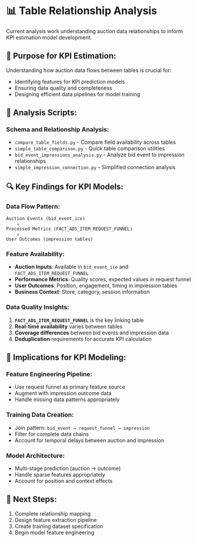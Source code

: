 # 📊 Table Relationship Analysis

Current analysis work understanding auction data relationships to inform KPI estimation model development.

## 🎯 **Purpose for KPI Estimation:**
Understanding how auction data flows between tables is crucial for:
- Identifying features for KPI prediction models
- Ensuring data quality and completeness
- Designing efficient data pipelines for model training

## 📁 **Analysis Scripts:**

### **Schema and Relationship Analysis:**
- `compare_table_fields.py` - Compare field availability across tables
- `simple_table_comparison.py` - Quick table comparison utilities
- `bid_event_impressions_analysis.py` - Analyze bid event to impression relationships
- `simple_impression_connection.py` - Simplified connection analysis

## 🔍 **Key Findings for KPI Models:**

### **Data Flow Pattern:**
```
Auction Events (bid_event_ice) 
    ↓
Processed Metrics (FACT_ADS_ITEM_REQUEST_FUNNEL)
    ↓  
User Outcomes (impression tables)
```

### **Feature Availability:**
- **Auction Inputs**: Available in `bid_event_ice` and `FACT_ADS_ITEM_REQUEST_FUNNEL`
- **Performance Metrics**: Quality scores, expected values in request funnel
- **User Outcomes**: Position, engagement, timing in impression tables
- **Business Context**: Store, category, session information

### **Data Quality Insights:**
1. **`FACT_ADS_ITEM_REQUEST_FUNNEL`** is the key linking table
2. **Real-time availability** varies between tables
3. **Coverage differences** between bid events and impression data
4. **Deduplication** requirements for accurate KPI calculation

## 🎯 **Implications for KPI Modeling:**

### **Feature Engineering Pipeline:**
- Use request funnel as primary feature source
- Augment with impression outcome data
- Handle missing data patterns appropriately

### **Training Data Creation:**
- Join pattern: `bid_event → request_funnel → impression`
- Filter for complete data chains
- Account for temporal delays between auction and impression

### **Model Architecture:**
- Multi-stage prediction (auction → outcome)
- Handle sparse features appropriately
- Account for position and context effects

## 🔄 **Next Steps:**
1. Complete relationship mapping
2. Design feature extraction pipeline
3. Create training dataset specification
4. Begin model feature engineering